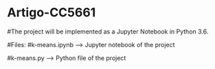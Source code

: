 # Artigo-CC5661

#The project will be implemented as a Jupyter Notebook in Python 3.6.

#Files:
#k-means.ipynb --> Jupyter notebook of the project

#k-means.py --> Python file of the project

